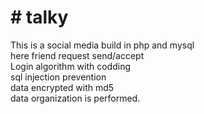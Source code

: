 <h1># talky</h1>
This is a social media build in php and mysql</br>
here friend request send/accept</br>
Login algorithm with codding </br>
sql injection prevention </br>
data encrypted with md5 </br>
data organization is performed.</br>
